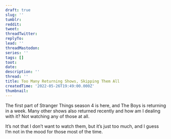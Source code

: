 ```yaml
---
draft: true
slug: ''
tumblr:
reddit:
tweet:
threadTwitter:
replyTo:
lead: ''
threadMastodon:
series: ''
tags: []
toot:
date:
description: ''
thread: ''
title: Too Many Returning Shows, Skipping Them All
createdTime: '2022-05-26T19:49:00.000Z'
thumbnail:
---
```


The first part of Stranger Things season 4 is here, and The Boys is returning in a week. Many other shows also returned recently and how am I dealing with it? Not watching any of those at all.

It’s not that I don’t want to watch them, but it’s just too much, and I guess I’m not in the mood for those most of the time.